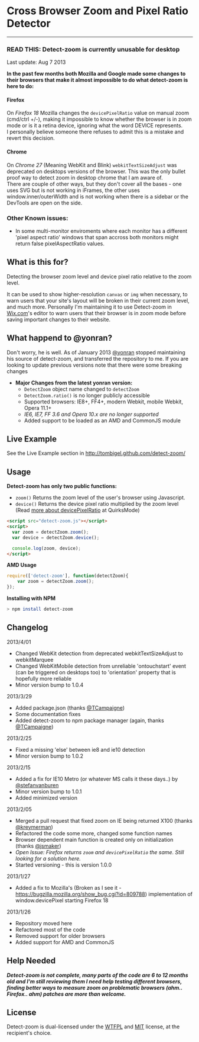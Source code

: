 Cross Browser Zoom and Pixel Ratio Detector
======
------

### READ THIS: Detect-zoom is currently unusable for desktop

Last update: Aug 7 2013

**In the past few months both Mozilla and Google made some changes to their browsers that make it almost impossible to do 
what detect-zoom is here to do:**

#### Firefox
On *Firefox 18* Mozilla changes the `devicePixelRatio` value on manual zoom (cmd/ctrl +/-), making it impossible
to know whether the browser is in zoom mode or is it a retina device, ignoring what the word DEVICE represents.  
I personally believe someone there refuses to admit this is a mistake and revert this decision.

#### Chrome
On *Chrome 27* (Meaning WebKit and Blink) `webkitTextSizeAdjust` was deprecated on desktops versions of the browser. 
This was the only bullet proof way to detect zoom in desktop chrome that I am aware of.  
There are couple of other ways, but they don't cover all the bases - one uses SVG but is not working in iFrames, the other 
uses window.inner/outerWidth and is not working when there is a sidebar or the DevTools are open on the side.

### Other Known issues:
* In some multi-monitor enviroments where each monitor has a different 'pixel aspect ratio' windows that span accross both monitors might return false pixelAspectRatio values.

What is this for?
------
Detecting the browser zoom level and device pixel ratio relative to the zoom level.

It can be used to show higher-resolution `canvas` or `img` when necessary,
to warn users that your site's layout will be broken in their current zoom level,
and much more.
Personally I'm maintaining it to use Detect-zoom in [Wix.com](http://wix.com)'s editor to warn users
that their browser is in zoom mode before saving important changes to their website.

What happend to @yonran?
------
Don't worry, he is well.
As of January 2013 [@yonran](https://github.com/yonran) stopped maintaining his source of detect-zoom, and transferred the repository to me.
If you are looking to update previous versions note that there were some breaking changes

* **Major Changes from the latest yonran version:**
    * `DetectZoom` object name changed to `detectZoom`
    * `DetectZoom.ratio()` is no longer publicly accessible
    * Supported browsers: IE8+, FF4+, modern Webkit, mobile Webkit, Opera 11.1+
    * *IE6, IE7, FF 3.6 and Opera 10.x are no longer supported*
    * Added support to be loaded as an AMD and CommonJS module

Live Example
------
See the Live Example section in
http://tombigel.github.com/detect-zoom/

Usage
------
**Detect-zoom has only two public functions:**
* `zoom()`   Returns the zoom level of the user's browser using Javascript.
* `device()`   Returns the device pixel ratio multiplied by the zoom level (Read [more about devicePixelRatio](http://www.quirksmode.org/blog/archives/2012/07/more_about_devi.html) at QuirksMode)

```html
<script src="detect-zoom.js"></script>
<script>
  var zoom = detectZoom.zoom();
  var device = detectZoom.device();

  console.log(zoom, device);
</script>
```

**AMD Usage**

```javascript
require(['detect-zoom'], function(detectZoom){
    var zoom = detectZoom.zoom();
});
```

**Installing with NPM**

```bash
> npm install detect-zoom
```

Changelog
------

2013/4/01
* Changed WebKit detection from deprecated webkitTextSizeAdjust to webkitMarquee
* Changed WebKitMobile detection from unreliable 'ontouchstart' event (can be triggered on desktops too) to 'orientation' property that is hopefully more reliable
* Minor version bump to 1.0.4

2013/3/29
* Added package.json (thanks [@TCampaigne](https://github.com/TCampaigne))
* Some documentation fixes
* Added detect-zoom to npm package manager (again, thanks [@TCampaigne](https://github.com/TCampaigne)) 

2013/2/25
* Fixed a missing 'else' between ie8 and ie10 detection
* Minor version bump to 1.0.2

2013/2/15
* Added a fix for IE10 Metro (or whatever MS calls it these days..) by [@stefanvanburen](https://github.com/stefanvanburen)
* Minor version bump to 1.0.1
* Added minimized version

2013/2/05
* Merged a pull request that fixed zoom on IE being returned X100 (thanks [@kreymerman](https://github.com/kreymerman))
* Refactored the code some more, changed some function names
* Browser dependent main function is created only on initialization (thanks [@jsmaker](https://github.com/jsmaker))
* _Open Issue: Firefox returns `zoom` and `devicePixelRatio` the same. Still looking for a solution here._
* Started versioning - this is version 1.0.0

2013/1/27
* Added a fix to Mozilla's (Broken as I see it - https://bugzilla.mozilla.org/show_bug.cgi?id=809788)
implementation of window.devicePixel starting Firefox 18

2013/1/26
* Repository moved here
* Refactored most of the code
* Removed support for older browsers
* Added support for AMD and CommonJS


Help Needed
------

***Detect-zoom is not complete, many parts of the code are 6 to 12 months old and I'm still reviewing them
I need help testing different browsers, finding better ways to measure zoom on problematic browsers (ahm.. Firefox.. ahm)
patches are more than welcome.***


License
------

Detect-zoom is dual-licensed under the [WTFPL](http://www.wtfpl.net/about/) and [MIT](http://opensource.org/licenses/MIT) license, at the recipient's choice.

